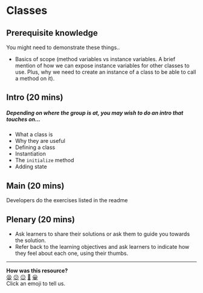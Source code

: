 # Classes

## Prerequisite knowledge

You might need to demonstrate these things..
- Basics of scope (method variables vs instance variables. A brief mention of how we can expose instance variables for other classes to use. Plus, why we need to create an instance of a class to be able to call a method on it). 


## Intro (20 mins)
##### Depending on where the group is at, you may wish to do an intro that touches on...
- What a class is
- Why they are useful
- Defining a class
- Instantiation
- The `initialize` method
- Adding state
## Main (20 mins)

Developers do the exercises listed in the readme

## Plenary (20 mins)

- Ask learners to share their solutions or ask them to guide you towards the solution.
- Refer back to the learning objectives and ask learners to indicate how they feel about each one, using their thumbs.

<!-- BEGIN GENERATED SECTION DO NOT EDIT -->

---

**How was this resource?**  
[😫](https://airtable.com/shrUJ3t7KLMqVRFKR?prefill_Repository=skills-workshops&prefill_File=programming_fundamentals/classes/COACH_INSTRUCTIONS.md&prefill_Sentiment=😫) [😕](https://airtable.com/shrUJ3t7KLMqVRFKR?prefill_Repository=skills-workshops&prefill_File=programming_fundamentals/classes/COACH_INSTRUCTIONS.md&prefill_Sentiment=😕) [😐](https://airtable.com/shrUJ3t7KLMqVRFKR?prefill_Repository=skills-workshops&prefill_File=programming_fundamentals/classes/COACH_INSTRUCTIONS.md&prefill_Sentiment=😐) [🙂](https://airtable.com/shrUJ3t7KLMqVRFKR?prefill_Repository=skills-workshops&prefill_File=programming_fundamentals/classes/COACH_INSTRUCTIONS.md&prefill_Sentiment=🙂) [😀](https://airtable.com/shrUJ3t7KLMqVRFKR?prefill_Repository=skills-workshops&prefill_File=programming_fundamentals/classes/COACH_INSTRUCTIONS.md&prefill_Sentiment=😀)  
Click an emoji to tell us.

<!-- END GENERATED SECTION DO NOT EDIT -->
